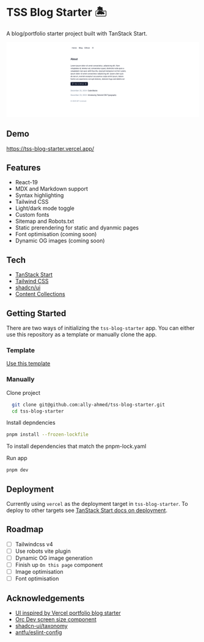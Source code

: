 # TSS Blog Starter 🏝️

A blog/portfolio starter project built with TanStack Start.

![demo](./demo.png)

## Demo

https://tss-blog-starter.vercel.app/

## Features

- React-19
- MDX and Markdown support
- Syntax highlighting
- Tailwind CSS
- Light/dark mode toggle
- Custom fonts
- Sitemap and Robots.txt
- Static prerendering for static and dyanmic pages
- Font optimisation (coming soon)
- Dynamic OG images (coming soon)

## Tech

- [TanStack Start](https://tanstack.com/router/latest/docs/framework/react/guide/tanstack-start#tanstack-start)
- [Tailwind CSS](https://tailwindcss.com)
- [shadcn/ui](https://ui.shadcn.com/)
- [Content Collections](https://www.content-collections.dev/)

## Getting Started

There are two ways of initializing the `tss-blog-starter` app. You can either use this repository as a template or manually clone the app.

### Template

[Use this template](https://github.com/new?template_name=tss-blog-starter&template_owner=ally-ahmed)

### Manually

Clone project

```bash
  git clone git@github.com:ally-ahmed/tss-blog-starter.git
  cd tss-blog-starter
```

Install depndencies

```bash
pnpm install --frozen-lockfile
```

To install dependencies that match the pnpm-lock.yaml

Run app

```bash
pnpm dev
```

## Deployment

Currently using `vercel` as the deployment target in `tss-blog-starter`. To deploy to other targets see [TanStack Start docs on deployment](https://tanstack.com/router/latest/docs/framework/react/start/hosting#deployment).

## Roadmap

- [ ] Tailwindcss v4
- [ ] Use robots vite plugin
- [ ] Dynamic OG image generation
- [ ] Finish up `On this page` component
- [ ] Image optimisation
- [ ] Font optimisation

## Acknowledgements

- [UI inspired by Vercel portfolio blog starter](https://vercel.com/templates/next.js/portfolio-starter-kit)
- [Orc Dev screen size component](https://www.orcdev.com/components/screen-size)
- [shadcn-ui/taxonomy](https://github.com/shadcn-ui/taxonomy/tree/651f984e52edd65d40ccd55e299c1baeea3ff017)
- [antfu/eslint-config](https://github.com/antfu/eslint-config)
